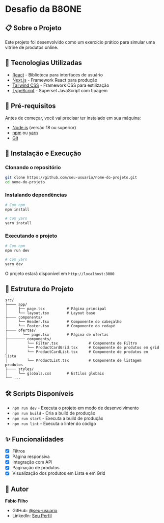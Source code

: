 # Desafio da B8ONE

## 📋 Sobre o Projeto

Este projeto foi desenvolvido como um exercício prático para simular
uma vitrine de produtos online.

## 🚀 Tecnologias Utilizadas

- [React](https://reactjs.org/) - Biblioteca para interfaces de usuário
- [Next.js](https://nextjs.org/) - Framework React para produção
- [Tailwind CSS](https://tailwindcss.com/) - Framework CSS para estilização
- [TypeScript](https://www.typescriptlang.org/) - Superset JavaScript com tipagem

## 🔧 Pré-requisitos

Antes de começar, você vai precisar ter instalado em sua máquina:

- [Node.js](https://nodejs.org/en/) (versão 18 ou superior)
- [npm](https://www.npmjs.com/) ou [yarn](https://yarnpkg.com/)
- [Git](https://git-scm.com/)

## 🎯 Instalação e Execução

### Clonando o repositório

```bash
git clone https://github.com/seu-usuario/nome-do-projeto.git
cd nome-do-projeto
```

### Instalando dependências

```bash
# Com npm
npm install

# Com yarn
yarn install
```

### Executando o projeto

```bash
# Com npm
npm run dev

# Com yarn
yarn dev
```

O projeto estará disponível em `http://localhost:3000`

## 📁 Estrutura do Projeto

```
src/
├──── app/
│     ├── page.tsx          # Página principal
│     └── layout.tsx        # Layout base
├──── components/
│     └── Header.tsx        # Componente do cabeçalho
│     └── Footer.tsx        # Componente do rodapé
├──── ofertas/
│       └── page.tsx        # Página de ofertas
├──────── components/
│         └── Filter.tsx              # Componente de Filtro
│         └── ProductCardGrid.tsx     # Componente de produtos em grid
│         └── ProductCardList.tsx     # Componente de produtos em lista
│         └── ProductList.tsx         # Componente de listagem produtos
├──── styles/
│     └── globals.css       # Estilos globais
└── ...
```

## 🛠️ Scripts Disponíveis

- `npm run dev` - Executa o projeto em modo de desenvolvimento
- `npm run build` - Cria a build de produção
- `npm run start` - Executa a build de produção
- `npm run lint` - Executa o linter do código

## ✨ Funcionalidades

- [x] Filtros
- [x] Página responsiva
- [x] Integração com API
- [x] Paginação de produtos
- [x] Visualização dos produtos em Lista e em Grid

## 👤 Autor

**Fábio Filho**

- GitHub: [@seu-usuario](https://github.com/Fabiopmfilho)
- LinkedIn: [Seu Perfil](https://www.linkedin.com/in/fabiopm-filho/)
